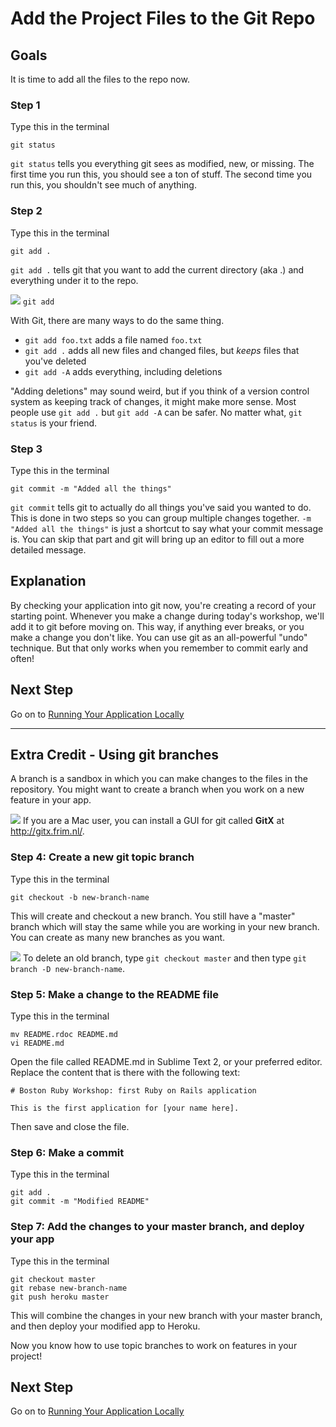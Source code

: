 # Add the Project Files to the Git Repo
## Goals

It is time to add all the files to the repo now.

### Step 1

Type this in the terminal

```text
git status
```

`git status` tells you everything git sees as modified, new, or missing.
The first time you run this, you should see a ton of stuff.
The second time you run this, you shouldn't see much of anything.


### Step 2

Type this in the terminal

```text
git add .
```

`git add .` tells git that you want to add the current directory (aka .) and everything under it to the repo.

![](/images/info.png) `git add`

With Git, there are many ways to do the same thing.

* `git add foo.txt` adds a file named `foo.txt`
* `git add .` adds all new files and changed files, but *keeps* files that you've deleted
* `git add -A` adds everything, including deletions

"Adding deletions" may sound weird, but if you think of a version control system as keeping track of changes, it might 
make more sense. Most people use `git add .` but `git add -A` can be safer. No matter what, `git status` is your friend.

### Step 3

Type this in the terminal

```text
git commit -m "Added all the things"
```

`git commit` tells git to actually do all things you've said you wanted to do.
This is done in two steps so you can group multiple changes together.
`-m "Added all the things"` is just a shortcut to say what your commit message is. 
You can skip that part and git will bring up an editor to fill out a more detailed message.

## Explanation

By checking your application into git now, you're creating a record of your starting point. Whenever you make a 
change during today's workshop, we'll add it to git before moving on. This way, if anything ever breaks, or you make a 
change you don't like. You can use git as an all-powerful "undo" technique. But that only works when you remember to 
commit early and often!

## Next Step

Go on to [Running Your Application Locally](running_your_application_locally)

* * *

## Extra Credit - Using git branches
A branch is a sandbox in which you can make changes to the files in the repository. You might want to create a branch when you work on a new feature in your app.

![](/images/info.png) If you are a Mac user, you can install a GUI for git called **GitX** at http://gitx.frim.nl/.

### Step 4: Create a new git topic branch
Type this in the terminal

```text
git checkout -b new-branch-name
```

This will create and checkout a new branch. You still have a "master" branch which will stay the same while you are working in your new branch. You can create as many new branches as you want. 

![](/images/info.png) To delete an old branch, type `git checkout master` and then type `git branch -D new-branch-name`.

### Step 5: Make a change to the README file
Type this in the terminal

```text
mv README.rdoc README.md
vi README.md
``` 
Open the file called README.md in Sublime Text 2, or your preferred editor. Replace the content that is there with the following text:

```text
# Boston Ruby Workshop: first Ruby on Rails application

This is the first application for [your name here].
```

Then save and close the file.


### Step 6: Make a commit
Type this in the terminal

```text
git add .
git commit -m "Modified README"
```

### Step 7: Add the changes to your master branch, and deploy your app
Type this in the terminal

```text
git checkout master
git rebase new-branch-name
git push heroku master
```

This will combine the changes in your new branch with your master branch, and then deploy your modified app to Heroku.

Now you know how to use topic branches to work on features in your project!

## Next Step

Go on to [Running Your Application Locally](running_your_application_locally)


